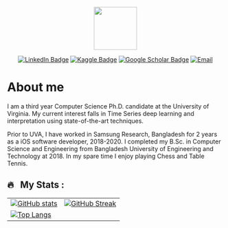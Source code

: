 <p align="center"><img src="https://media.giphy.com/media/M9gbBd9nbDrOTu1Mqx/giphy.gif" width="100"/></p>

<p align="center">
<!-- https://shields.io/docs/logos -->
 <!-- https://simpleicons.org/ -->
<a href="https://www.linkedin.com/in/md-khairul-islam-711460134/"><img src="https://img.shields.io/badge/LinkedIn-blue?style=for-the-badge&logo=linkedin&logoColor=#0A66C2" alt="LinkedIn Badge"></a>
<a href="https://www.kaggle.com/khairulislam"><img src="https://img.shields.io/badge/Kaggle-lightblue?style=for-the-badge&logo=kaggle&logoColor=#20BEFF" alt="Kaggle Badge"></a>
<a href="https://scholar.google.com/citations?user=pLgKvU8AAAAJ&hl=en"><img src="https://img.shields.io/badge/Google Scholar-grey?style=for-the-badge&logo=googlescholar&logoColor=#4285F4" alt="Google Scholar Badge"></a>
<a href="khairulislam@virginia.edu"><img src="https://img.shields.io/badge/Email Me-0edcba?style=for-the-badge&logo=gmail&logoColor=#EA4335" alt="Email"></a>
</p>

# About me

I am a third year Computer Science Ph.D. candidate at the University of Virginia. 
My current interest falls in Time Series deep learning and interpretation using state-of-the-art techniques.

Prior to UVA, I have worked in Samsung Research, Bangladesh for 2 years as a iOS software developer, 2018-2020. I completed my B.Sc. in Computer Science and Engineering from Bangladesh University of Engineering and Technology at 2018. In my spare time I enjoy playing Chess and Table Tennis.

## 🔥 &nbsp; My Stats :

| | |
|:---|:---|
|[![GitHub stats](https://github-readme-stats.vercel.app/api?username=khairulislam&show_icons=true&theme=merko)](https://github.com/anuraghazra/github-readme-stats)| [![GitHub Streak](https://streak-stats.demolab.com/?user=khairulislam&theme=dark&card_width=380px)](https://git.io/streak-stats)  |
| [![Top Langs](https://github-readme-stats.vercel.app/api/top-langs/?username=khairulislam&layout=donut&theme=dark&size_weight=0.5&count_weight=0.5)](https://github.com/anuraghazra/github-readme-stats) | |

